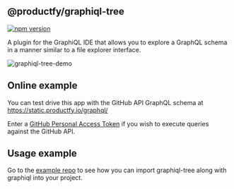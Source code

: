 ## @productfy/graphiql-tree

[![npm version](https://img.shields.io/npm/v/@productfy/graphiql-tree.svg?style=flat)](https://npmjs.com/package/@productfy/graphiql-tree "View this project on npm")

A plugin for the GraphiQL IDE that allows you to explore a GraphQL schema in a manner similar to
a file explorer interface.

![graphiql-tree-demo](https://user-images.githubusercontent.com/4228012/110569671-a782fb80-8109-11eb-830a-0cc0fffe51a4.gif)

## Online example

You can test drive this app with the GitHub API GraphQL schema at https://static.productfy.io/graphql/

Enter a [GitHub Personal Access Token](https://docs.github.com/en/github/authenticating-to-github/creating-a-personal-access-token) if you wish to execute queries against the GitHub API.

## Usage example

Go to the [example repo](https://github.com/productfy/graphiql-tree-example) to see how you can
import graphiql-tree along with graphiql into your project.
